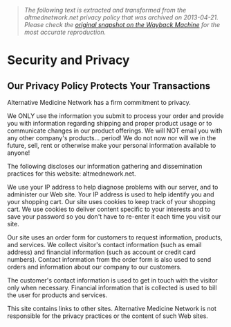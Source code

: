 > *The following text is extracted and transformed from the altmednetwork.net privacy policy that was archived on 2013-04-21. Please check the [original snapshot on the Wayback Machine](https://web.archive.org/web/20130421084310id_/http%3A//www.altmednetwork.net/privacypolicy.html) for the most accurate reproduction.*

# Security and Privacy

## Our Privacy Policy Protects Your Transactions

Alternative Medicine Network has a firm commitment to privacy.

We ONLY use the information you submit to process your order and provide you with information regarding shipping and proper product usage or to communicate changes in our product offerings. We will NOT email you with any other company's products... period! We do not now nor will we in the future, sell, rent or otherwise make your personal information available to anyone!

The following discloses our information gathering and dissemination practices for this website: altmednework.net. 

We use your IP address to help diagnose problems with our server, and to administer our Web site. Your IP address is used to help identify you and your shopping cart. Our site uses cookies to keep track of your shopping cart. We use cookies to deliver content specific to your interests and to save your password so you don't have to re-enter it each time you visit our site.

Our site uses an order form for customers to request information, products, and services. We collect visitor's contact information (such as email address) and financial information (such as account or credit card numbers). Contact information from the order form is also used to send orders and information about our company to our customers.

The customer's contact information is used to get in touch with the visitor only when necessary. Financial information that is collected is used to bill the user for products and services.

This site contains links to other sites. Alternative Medicine Network is not responsible for the privacy practices or the content of such Web sites. 
